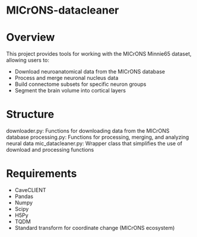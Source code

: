 # MICrONS-datacleaner

# Overview
This project provides tools for working with the MICrONS Minnie65 dataset, allowing users to:
- Download neuroanatomical data from the MICrONS database
- Process and merge neuronal nucleus data
- Build connectome subsets for specific neuron groups
- Segment the brain volume into cortical layers

# Structure
downloader.py: Functions for downloading data from the MICrONS database
processing.py: Functions for processing, merging, and analyzing neural data
mic_datacleaner.py: Wrapper class that simplifies the use of download and processing functions

# Requirements 
- CaveCLIENT
- Pandas
- Numpy
- Scipy
- H5Py
- TQDM
- Standard transform for coordinate change (MICrONS ecosystem)
